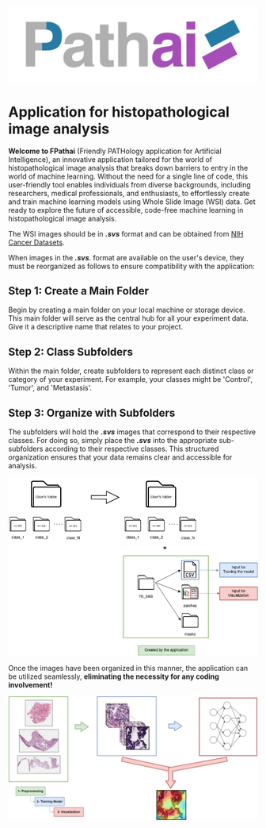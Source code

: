 ![Logo](images/logo.png)
# Application for histopathological image analysis

**Welcome to FPathai** (Friendly PATHology application for Artificial Intelligence), an innovative application tailored for the world of histopathological image analysis 
that breaks down barriers to entry in the world of machine learning.
Without the need for a single 
line of code, this user-friendly tool enables individuals from diverse backgrounds, 
including researchers, medical professionals, and enthusiasts, to effortlessly create 
and train machine learning models using Whole Slide Image (WSI) data. 
Get ready to explore the future of accessible, code-free machine learning in histopathological image analysis.

The WSI images should be
in ***.svs*** format and can be obtained from [NIH Cancer Datasets](https://portal.gdc.cancer.gov/).

When images in the ***.svs***. format are available on the user's device, they must be reorganized as follows to ensure compatibility with the application:

## Step 1: Create a Main Folder

Begin by creating a main folder on your local machine or storage device. This main folder will serve as the central hub for all your experiment data. Give it a descriptive name that relates to your project.

## Step 2: Class Subfolders

Within the main folder, create subfolders to represent each distinct class or category of your experiment. For example, your classes might be 'Control', 'Tumor', and 'Metastasis'.

## Step 3: Organize with Subfolders
The subfolders will hold the ***.svs***  images that correspond to their respective classes. For doing so, simply place the ***.svs***  into the appropriate sub-subfolders according to their respective classes. This structured organization ensures that your data remains clear and accessible for analysis.


![Methodology](images/methodology.png)

Once the images have been organized in this manner, the application can be utilized seamlessly, **eliminating the necessity for any coding involvement!**

![Diagram](images/FPathai-diagram.png)
